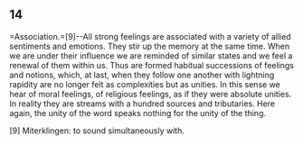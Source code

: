 ## 14

=Association.=[9]--All strong feelings are associated with a variety of
allied sentiments and emotions. They stir up the memory at the same
time. When we are under their influence we are reminded of similar
states and we feel a renewal of them within us. Thus are formed habitual
successions of feelings and notions, which, at last, when they follow
one another with lightning rapidity are no longer felt as complexities
but as unities. In this sense we hear of moral feelings, of religious
feelings, as if they were absolute unities. In reality they are streams
with a hundred sources and tributaries. Here again, the unity of the
word speaks nothing for the unity of the thing.

[9] Miterklingen: to sound simultaneously with.


